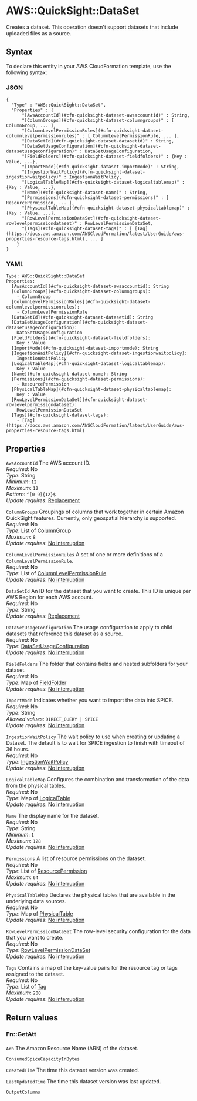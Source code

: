 # AWS::QuickSight::DataSet<a name="aws-resource-quicksight-dataset"></a>

Creates a dataset\. This operation doesn't support datasets that include uploaded files as a source\.

## Syntax<a name="aws-resource-quicksight-dataset-syntax"></a>

To declare this entity in your AWS CloudFormation template, use the following syntax:

### JSON<a name="aws-resource-quicksight-dataset-syntax.json"></a>

```
{
  "Type" : "AWS::QuickSight::DataSet",
  "Properties" : {
      "[AwsAccountId](#cfn-quicksight-dataset-awsaccountid)" : String,
      "[ColumnGroups](#cfn-quicksight-dataset-columngroups)" : [ ColumnGroup, ... ],
      "[ColumnLevelPermissionRules](#cfn-quicksight-dataset-columnlevelpermissionrules)" : [ ColumnLevelPermissionRule, ... ],
      "[DataSetId](#cfn-quicksight-dataset-datasetid)" : String,
      "[DataSetUsageConfiguration](#cfn-quicksight-dataset-datasetusageconfiguration)" : DataSetUsageConfiguration,
      "[FieldFolders](#cfn-quicksight-dataset-fieldfolders)" : {Key : Value, ...},
      "[ImportMode](#cfn-quicksight-dataset-importmode)" : String,
      "[IngestionWaitPolicy](#cfn-quicksight-dataset-ingestionwaitpolicy)" : IngestionWaitPolicy,
      "[LogicalTableMap](#cfn-quicksight-dataset-logicaltablemap)" : {Key : Value, ...},
      "[Name](#cfn-quicksight-dataset-name)" : String,
      "[Permissions](#cfn-quicksight-dataset-permissions)" : [ ResourcePermission, ... ],
      "[PhysicalTableMap](#cfn-quicksight-dataset-physicaltablemap)" : {Key : Value, ...},
      "[RowLevelPermissionDataSet](#cfn-quicksight-dataset-rowlevelpermissiondataset)" : RowLevelPermissionDataSet,
      "[Tags](#cfn-quicksight-dataset-tags)" : [ [Tag](https://docs.aws.amazon.com/AWSCloudFormation/latest/UserGuide/aws-properties-resource-tags.html), ... ]
    }
}
```

### YAML<a name="aws-resource-quicksight-dataset-syntax.yaml"></a>

```
Type: AWS::QuickSight::DataSet
Properties:
  [AwsAccountId](#cfn-quicksight-dataset-awsaccountid): String
  [ColumnGroups](#cfn-quicksight-dataset-columngroups):
    - ColumnGroup
  [ColumnLevelPermissionRules](#cfn-quicksight-dataset-columnlevelpermissionrules):
    - ColumnLevelPermissionRule
  [DataSetId](#cfn-quicksight-dataset-datasetid): String
  [DataSetUsageConfiguration](#cfn-quicksight-dataset-datasetusageconfiguration):
    DataSetUsageConfiguration
  [FieldFolders](#cfn-quicksight-dataset-fieldfolders):
    Key : Value
  [ImportMode](#cfn-quicksight-dataset-importmode): String
  [IngestionWaitPolicy](#cfn-quicksight-dataset-ingestionwaitpolicy):
    IngestionWaitPolicy
  [LogicalTableMap](#cfn-quicksight-dataset-logicaltablemap):
    Key : Value
  [Name](#cfn-quicksight-dataset-name): String
  [Permissions](#cfn-quicksight-dataset-permissions):
    - ResourcePermission
  [PhysicalTableMap](#cfn-quicksight-dataset-physicaltablemap):
    Key : Value
  [RowLevelPermissionDataSet](#cfn-quicksight-dataset-rowlevelpermissiondataset):
    RowLevelPermissionDataSet
  [Tags](#cfn-quicksight-dataset-tags):
    - [Tag](https://docs.aws.amazon.com/AWSCloudFormation/latest/UserGuide/aws-properties-resource-tags.html)
```

## Properties<a name="aws-resource-quicksight-dataset-properties"></a>

`AwsAccountId` <a name="cfn-quicksight-dataset-awsaccountid"></a>
The AWS account ID\.  
_Required_: No  
_Type_: String  
_Minimum_: `12`  
_Maximum_: `12`  
_Pattern_: `^[0-9]{12}$`  
_Update requires_: [Replacement](https://docs.aws.amazon.com/AWSCloudFormation/latest/UserGuide/using-cfn-updating-stacks-update-behaviors.html#update-replacement)

`ColumnGroups` <a name="cfn-quicksight-dataset-columngroups"></a>
Groupings of columns that work together in certain Amazon QuickSight features\. Currently, only geospatial hierarchy is supported\.  
_Required_: No  
_Type_: List of [ColumnGroup](aws-properties-quicksight-dataset-columngroup.md)  
_Maximum_: `8`  
_Update requires_: [No interruption](https://docs.aws.amazon.com/AWSCloudFormation/latest/UserGuide/using-cfn-updating-stacks-update-behaviors.html#update-no-interrupt)

`ColumnLevelPermissionRules` <a name="cfn-quicksight-dataset-columnlevelpermissionrules"></a>
A set of one or more definitions of a `ColumnLevelPermissionRule`\.  
_Required_: No  
_Type_: List of [ColumnLevelPermissionRule](aws-properties-quicksight-dataset-columnlevelpermissionrule.md)  
_Update requires_: [No interruption](https://docs.aws.amazon.com/AWSCloudFormation/latest/UserGuide/using-cfn-updating-stacks-update-behaviors.html#update-no-interrupt)

`DataSetId` <a name="cfn-quicksight-dataset-datasetid"></a>
An ID for the dataset that you want to create\. This ID is unique per AWS Region for each AWS account\.  
_Required_: No  
_Type_: String  
_Update requires_: [Replacement](https://docs.aws.amazon.com/AWSCloudFormation/latest/UserGuide/using-cfn-updating-stacks-update-behaviors.html#update-replacement)

`DataSetUsageConfiguration` <a name="cfn-quicksight-dataset-datasetusageconfiguration"></a>
The usage configuration to apply to child datasets that reference this dataset as a source\.  
_Required_: No  
_Type_: [DataSetUsageConfiguration](aws-properties-quicksight-dataset-datasetusageconfiguration.md)  
_Update requires_: [No interruption](https://docs.aws.amazon.com/AWSCloudFormation/latest/UserGuide/using-cfn-updating-stacks-update-behaviors.html#update-no-interrupt)

`FieldFolders` <a name="cfn-quicksight-dataset-fieldfolders"></a>
The folder that contains fields and nested subfolders for your dataset\.  
_Required_: No  
_Type_: Map of [FieldFolder](aws-properties-quicksight-dataset-fieldfolder.md)  
_Update requires_: [No interruption](https://docs.aws.amazon.com/AWSCloudFormation/latest/UserGuide/using-cfn-updating-stacks-update-behaviors.html#update-no-interrupt)

`ImportMode` <a name="cfn-quicksight-dataset-importmode"></a>
Indicates whether you want to import the data into SPICE\.  
_Required_: No  
_Type_: String  
_Allowed values_: `DIRECT_QUERY | SPICE`  
_Update requires_: [No interruption](https://docs.aws.amazon.com/AWSCloudFormation/latest/UserGuide/using-cfn-updating-stacks-update-behaviors.html#update-no-interrupt)

`IngestionWaitPolicy` <a name="cfn-quicksight-dataset-ingestionwaitpolicy"></a>
The wait policy to use when creating or updating a Dataset\. The default is to wait for SPICE ingestion to finish with timeout of 36 hours\.  
_Required_: No  
_Type_: [IngestionWaitPolicy](aws-properties-quicksight-dataset-ingestionwaitpolicy.md)  
_Update requires_: [No interruption](https://docs.aws.amazon.com/AWSCloudFormation/latest/UserGuide/using-cfn-updating-stacks-update-behaviors.html#update-no-interrupt)

`LogicalTableMap` <a name="cfn-quicksight-dataset-logicaltablemap"></a>
Configures the combination and transformation of the data from the physical tables\.  
_Required_: No  
_Type_: Map of [LogicalTable](aws-properties-quicksight-dataset-logicaltable.md)  
_Update requires_: [No interruption](https://docs.aws.amazon.com/AWSCloudFormation/latest/UserGuide/using-cfn-updating-stacks-update-behaviors.html#update-no-interrupt)

`Name` <a name="cfn-quicksight-dataset-name"></a>
The display name for the dataset\.  
_Required_: No  
_Type_: String  
_Minimum_: `1`  
_Maximum_: `128`  
_Update requires_: [No interruption](https://docs.aws.amazon.com/AWSCloudFormation/latest/UserGuide/using-cfn-updating-stacks-update-behaviors.html#update-no-interrupt)

`Permissions` <a name="cfn-quicksight-dataset-permissions"></a>
A list of resource permissions on the dataset\.  
_Required_: No  
_Type_: List of [ResourcePermission](aws-properties-quicksight-dataset-resourcepermission.md)  
_Maximum_: `64`  
_Update requires_: [No interruption](https://docs.aws.amazon.com/AWSCloudFormation/latest/UserGuide/using-cfn-updating-stacks-update-behaviors.html#update-no-interrupt)

`PhysicalTableMap` <a name="cfn-quicksight-dataset-physicaltablemap"></a>
Declares the physical tables that are available in the underlying data sources\.  
_Required_: No  
_Type_: Map of [PhysicalTable](aws-properties-quicksight-dataset-physicaltable.md)  
_Update requires_: [No interruption](https://docs.aws.amazon.com/AWSCloudFormation/latest/UserGuide/using-cfn-updating-stacks-update-behaviors.html#update-no-interrupt)

`RowLevelPermissionDataSet` <a name="cfn-quicksight-dataset-rowlevelpermissiondataset"></a>
The row\-level security configuration for the data that you want to create\.  
_Required_: No  
_Type_: [RowLevelPermissionDataSet](aws-properties-quicksight-dataset-rowlevelpermissiondataset.md)  
_Update requires_: [No interruption](https://docs.aws.amazon.com/AWSCloudFormation/latest/UserGuide/using-cfn-updating-stacks-update-behaviors.html#update-no-interrupt)

`Tags` <a name="cfn-quicksight-dataset-tags"></a>
Contains a map of the key\-value pairs for the resource tag or tags assigned to the dataset\.  
_Required_: No  
_Type_: List of [Tag](https://docs.aws.amazon.com/AWSCloudFormation/latest/UserGuide/aws-properties-resource-tags.html)  
_Maximum_: `200`  
_Update requires_: [No interruption](https://docs.aws.amazon.com/AWSCloudFormation/latest/UserGuide/using-cfn-updating-stacks-update-behaviors.html#update-no-interrupt)

## Return values<a name="aws-resource-quicksight-dataset-return-values"></a>

### Fn::GetAtt<a name="aws-resource-quicksight-dataset-return-values-fn--getatt"></a>

#### <a name="aws-resource-quicksight-dataset-return-values-fn--getatt-fn--getatt"></a>

`Arn` <a name="Arn-fn::getatt"></a>
The Amazon Resource Name \(ARN\) of the dataset\.

`ConsumedSpiceCapacityInBytes` <a name="ConsumedSpiceCapacityInBytes-fn::getatt"></a>

`CreatedTime` <a name="CreatedTime-fn::getatt"></a>
The time this dataset version was created\.

`LastUpdatedTime` <a name="LastUpdatedTime-fn::getatt"></a>
The time this dataset version was last updated\.

`OutputColumns` <a name="OutputColumns-fn::getatt"></a>
